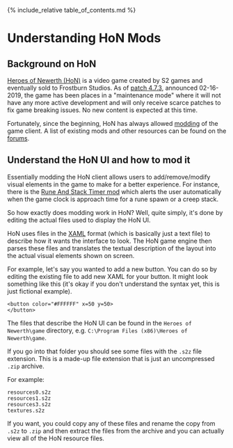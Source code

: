 {% include_relative table_of_contents.md %}

# Understanding HoN Mods

## Background on HoN

[Heroes of Newerth (HoN)](https://www.heroesofnewerth.com/) is a video game created by S2 games and eventually sold to Frostburn Studios. As of [patch 4.7.3](https://forums.heroesofnewerth.com/showthread.php?611162-4-7-3-Reverts-amp-Mass-Long-term-Stability-Balance), announced 02-16-2019, the game has been places in a "maintenance mode" where it will not have any more active development and will only receive scarce patches to fix game breaking issues. No new content is expected at this time.

Fortunately, since the beginning, HoN has always allowed [modding](https://en.wikipedia.org/wiki/Modding) of the game client. A list of existing mods and other resources can be found on the [forums](https://forums.heroesofnewerth.com/forumdisplay.php?290-Bots-and-Modifications).

## Understand the HoN UI and how to mod it

Essentially modding the HoN client allows users to add/remove/modify visual elements in the game to make for a better experience. For instance, there is the [Rune And Stack Timer mod](https://github.com/mrhappyasthma/HoN-RuneAndStackTimer) which alerts the user automatically when the game clock is approach time for a rune spawn or a creep stack.

So how exactly does modding work in HoN? Well, quite simply, it's done by editing the actual files used to display the HoN UI.

HoN uses files in the [XAML](https://en.wikipedia.org/wiki/Extensible_Application_Markup_Language) format (which is basically just a text file) to describe how it wants the interface to look. The HoN game engine then parses these files and translates the textual description of the layout into the actual visual elements shown on screen.

For example, let's say you wanted to add a new button. You can do so by editing the existing file to add new XAML for your button. It might look something like this (it's okay if you don't understand the syntax yet, this is just fictional example).

```xaml
<button color="#FFFFFF" x=50 y=50>
</button>
```

The files that describe the HoN UI can be found in the `Heroes of Newerth\game` directory, e.g. `C:\Program Files (x86)\Heroes of Newerth\game`.

If you go into that folder you should see some files with the `.s2z` file extension. This is a made-up file extension that is just an uncompressed `.zip` archive.

For example:

```
resources0.s2z
resources1.s2z
resources3.s2z
textures.s2z
```

If you want, you could copy any of these files and rename the copy from `.s2z` to `.zip` and then  extract the files from the archive and you can actually view all of the HoN resource files.

